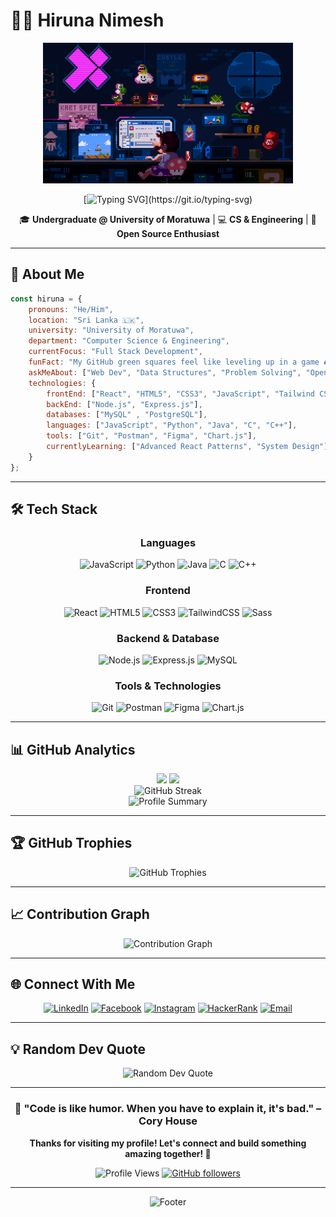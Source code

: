 # 👨‍💻 Hiruna Nimesh

<div align="center">
  <img src="https://github.com/hirunanimesh/hirunanimesh/blob/main/gif%202.gif" alt="Coding Animation" width="400"/>
</div>

<div align="center">
  
[![Typing SVG](https://readme-typing-svg.herokuapp.com?font=Fira+Code&size=22&duration=3000&pause=1000&color=6AD3F0&center=true&vCenter=true&width=500&lines=Computer+Science+Engineering+Student;Full+Stack+Developer;Problem+Solver;Always+Learning+New+Things!)](https://git.io/typing-svg)

</div>

<div align="center">

🎓 **Undergraduate @ University of Moratuwa** | 💻 **CS & Engineering** | 🌟 **Open Source Enthusiast**

</div>

---

## 🚀 About Me

```javascript
const hiruna = {
    pronouns: "He/Him",
    location: "Sri Lanka 🇱🇰",
    university: "University of Moratuwa",
    department: "Computer Science & Engineering",
    currentFocus: "Full Stack Development",
    funFact: "My GitHub green squares feel like leveling up in a game 🎮",
    askMeAbout: ["Web Dev", "Data Structures", "Problem Solving", "Open Source"],
    technologies: {
        frontEnd: ["React", "HTML5", "CSS3", "JavaScript", "Tailwind CSS", "Sass"],
        backEnd: ["Node.js", "Express.js"],
        databases: ["MySQL" , "PostgreSQL"],
        languages: ["JavaScript", "Python", "Java", "C", "C++"],
        tools: ["Git", "Postman", "Figma", "Chart.js"],
        currentlyLearning: ["Advanced React Patterns", "System Design"]
    }
};
```

---

## 🛠️ Tech Stack

<div align="center">

### Languages
![JavaScript](https://img.shields.io/badge/-JavaScript-F7DF1E?style=for-the-badge&logo=javascript&logoColor=black)
![Python](https://img.shields.io/badge/-Python-3776AB?style=for-the-badge&logo=python&logoColor=white)
![Java](https://img.shields.io/badge/-Java-007396?style=for-the-badge&logo=java&logoColor=white)
![C](https://img.shields.io/badge/-C-A8B9CC?style=for-the-badge&logo=c&logoColor=black)
![C++](https://img.shields.io/badge/-C++-00599C?style=for-the-badge&logo=cplusplus&logoColor=white)

### Frontend
![React](https://img.shields.io/badge/-React-61DAFB?style=for-the-badge&logo=react&logoColor=black)
![HTML5](https://img.shields.io/badge/-HTML5-E34F26?style=for-the-badge&logo=html5&logoColor=white)
![CSS3](https://img.shields.io/badge/-CSS3-1572B6?style=for-the-badge&logo=css3&logoColor=white)
![TailwindCSS](https://img.shields.io/badge/-Tailwind_CSS-38B2AC?style=for-the-badge&logo=tailwind-css&logoColor=white)
![Sass](https://img.shields.io/badge/-Sass-CC6699?style=for-the-badge&logo=sass&logoColor=white)

### Backend & Database
![Node.js](https://img.shields.io/badge/-Node.js-339933?style=for-the-badge&logo=node.js&logoColor=white)
![Express.js](https://img.shields.io/badge/-Express.js-000000?style=for-the-badge&logo=express&logoColor=white)
![MySQL](https://img.shields.io/badge/-MySQL-4479A1?style=for-the-badge&logo=mysql&logoColor=white)

### Tools & Technologies
![Git](https://img.shields.io/badge/-Git-F05032?style=for-the-badge&logo=git&logoColor=white)
![Postman](https://img.shields.io/badge/-Postman-FF6C37?style=for-the-badge&logo=postman&logoColor=white)
![Figma](https://img.shields.io/badge/-Figma-F24E1E?style=for-the-badge&logo=figma&logoColor=white)
![Chart.js](https://img.shields.io/badge/-Chart.js-FF6384?style=for-the-badge&logo=chart.js&logoColor=white)

</div>

---

## 📊 GitHub Analytics

<div align="center">
  <img height="180em" src="https://github-readme-stats.vercel.app/api?username=hirunanimesh&show_icons=true&theme=tokyonight&include_all_commits=true&count_private=true"/>
  <img height="180em" src="https://github-readme-stats.vercel.app/api/top-langs/?username=hirunanimesh&layout=compact&langs_count=8&theme=tokyonight"/>
</div>

<div align="center">
  <img src="https://github-readme-streak-stats.herokuapp.com/?user=hirunanimesh&theme=tokyonight" alt="GitHub Streak"/>
</div>

<div align="center">
  <img src="https://github-profile-summary-cards.vercel.app/api/cards/profile-details?username=hirunanimesh&theme=tokyonight" alt="Profile Summary"/>
</div>

---

## 🏆 GitHub Trophies

<div align="center">
  <img src="https://github-profile-trophy.vercel.app/?username=hirunanimesh&theme=tokyonight&no-frame=true&margin-w=15&margin-h=15&column=4" alt="GitHub Trophies"/>
</div>

---

## 📈 Contribution Graph

<div align="center">
  <img src="https://github-readme-activity-graph.vercel.app/graph?username=hirunanimesh&theme=tokyo-night&bg_color=1a1b27&color=38bdae&line=70a5fd&point=bf91f3&area=true&hide_border=true" alt="Contribution Graph"/>
</div>

---

## 🌐 Connect With Me

<div align="center">

[![LinkedIn](https://img.shields.io/badge/-LinkedIn-0077B5?style=for-the-badge&logo=linkedin&logoColor=white)](https://linkedin.com/in/hirunanimesh)
[![Facebook](https://img.shields.io/badge/-Facebook-1877F2?style=for-the-badge&logo=facebook&logoColor=white)](https://fb.com/hiruna%20nimesh)
[![Instagram](https://img.shields.io/badge/-Instagram-E4405F?style=for-the-badge&logo=instagram&logoColor=white)](https://instagram.com/hiruna_nimesh)
[![HackerRank](https://img.shields.io/badge/-HackerRank-2EC866?style=for-the-badge&logo=hackerrank&logoColor=white)](https://www.hackerrank.com/nimeshhiruna)
[![Email](https://img.shields.io/badge/-Email-D14836?style=for-the-badge&logo=gmail&logoColor=white)](mailto:nimeshhiruna@gmail.com)

</div>

---

## 💡 Random Dev Quote

<div align="center">
  <img src="https://quotes-github-readme.vercel.app/api?type=horizontal&theme=tokyonight" alt="Random Dev Quote"/>
</div>

---

<div align="center">

### 🎯 "Code is like humor. When you have to explain it, it's bad." – Cory House

**Thanks for visiting my profile! Let's connect and build something amazing together! 🚀**

![Profile Views](https://komarev.com/ghpvc/?username=hirunanimesh&color=blueviolet&style=for-the-badge)
[![GitHub followers](https://img.shields.io/github/followers/hirunanimesh?style=for-the-badge&color=blue)](https://github.com/hirunanimesh)

</div>

---

<div align="center">
  <img src="https://capsule-render.vercel.app/api?type=waving&color=gradient&height=100&section=footer" alt="Footer"/>
</div>
